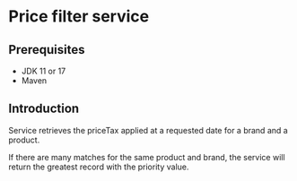 # Price filter service

## Prerequisites
- JDK 11 or 17
- Maven

## Introduction
Service retrieves the priceTax applied at a requested date for a brand and a product.

If there are many matches for the same product and brand, the service will return the greatest record with the priority value.
